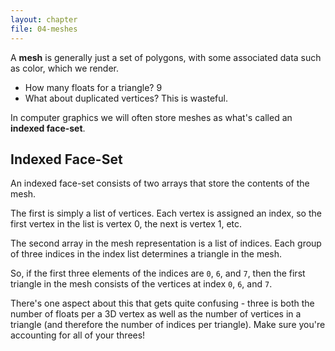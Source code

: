 ```yaml
---
layout: chapter
file: 04-meshes
---
```


A **mesh** is generally just a set of polygons, with some associated data such as color, which we render.

- How many floats for a triangle? 9
- What about duplicated vertices? This is wasteful.

In computer graphics we will often store meshes as what's called an **indexed face-set**.


## Indexed Face-Set

An indexed face-set consists of two arrays that store the contents of the mesh.

The first is simply a list of vertices.
Each vertex is assigned an index, so the first vertex in the list is vertex 0, the next is vertex 1, etc.

The second array in the mesh representation is a list of indices.
Each group of three indices in the index list determines a triangle in the mesh.

So, if the first three elements of the indices are `0`, `6`, and `7`, then the first triangle in the mesh
consists of the vertices at index `0`, `6`, and `7`.

There's one aspect about this that gets quite confusing - three is both the number of floats per a 3D vertex as well as the number of vertices in a triangle
(and therefore the number of indices per triangle).
Make sure you're accounting for all of your threes!
